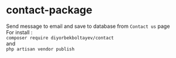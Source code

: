 # contact-package

Send message to email and save to database from `Contact us` page <br>
For install :<br>
`composer require diyorbekboltayev/contact`<br>
and <br>
`php artisan vendor publish`

